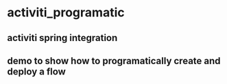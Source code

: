 # activiti_programatic
## activiti spring integration
## demo to show how to programatically create and deploy a flow
